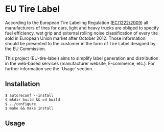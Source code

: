 EU Tire Label
=============

According to the European Tire Labeling Regulation
([EC/1222/2009](http://eur-lex.europa.eu/LexUriServ/LexUriServ.do?uri=OJ:L:2009:342:0046:0058:en:PDF))
all manufacturers of tires for cars, light and heavy trucks are obliged to specify fuel
efficiency, wet grip and external rolling noise classification of every tire sold in European
Union market after October 2012. Those information should be presented to the customer in the form
of Tire Label designed by the EU Commission.

This project (EU-tire-label) aims to simplify label generation and distribution in the web-based
services (manufacturer website, E-commerce, etc.). For further information see the 'Usage' section.

Installation
------------

	$ autoreconf --install
	$ mkdir build && cd build
	$ ../configure
	$ make && make install

Usage
-----
